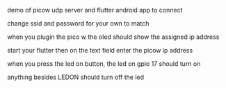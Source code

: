 demo of picow udp server and flutter android app to connect

change ssid and password for your own to match

when you plugin the pico w the oled should show the assigned ip address

start your flutter then on the text field enter the picow ip address

when you press the led on button, the led on gpio 17 should turn on

anything besides LEDON should turn off the led

